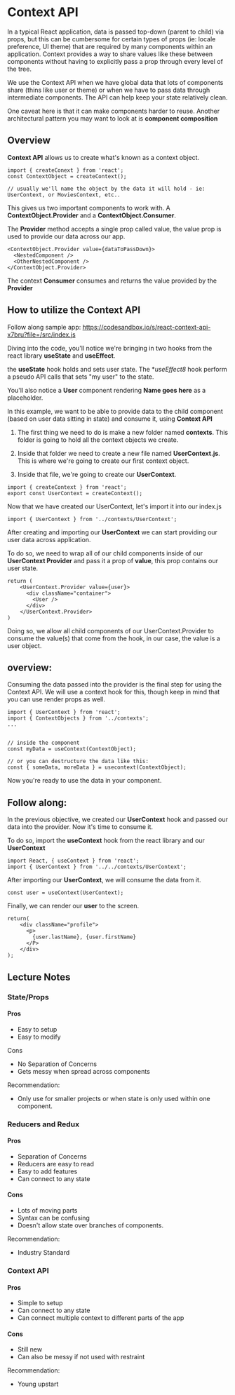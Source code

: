 # Context API

In a typical React application, data is passed top-down (parent to child) via props, but this can be cumbersome for certain types of props (ie: locale preference, UI theme) that are required by many components within an application. Context provides a way to share values like these between components without having to explicitly pass a prop through every level of the tree.

We use the Context API when we have global data that lots of components share (thins like user or theme) or when we have to pass data through intermediate components. The API can help keep your state relatively clean.

One caveat here is that it can make components harder to reuse. Another architectural pattern you may want to look at is **component composition**

## Overview

**Context API** allows us to create what's known as a context object.

```
import { createConext } from 'react';
const ContextObject = createContext();

// usually we'll name the object by the data it will hold - ie: UserContext, or MoviesContext, etc..
```

This gives us two important components to work with. A **ContextObject.Provider** and a **ContextObject.Consumer**.

The **Provider** method accepts a single prop called value, the value prop is used to provide our data across our app.

```
<ContextObject.Provider value={dataToPassDown}>
  <NestedComponent />
  <OtherNestedComponent />
</ContextObject.Provider>
```

The context **Consumer** consumes and returns the value provided by the **Provider**

## How to utilize the **Context API**

Follow along sample app: https://codesandbox.io/s/react-context-api-x7bru?file=/src/index.js

Diving into the code, you'll notice we're bringing in two hooks from the react library **useState** and **useEffect**.

the **useState** hook holds and sets user state. The **useEffect8* hook perform a pseudo API calls that sets "my user" to the state.

You'll also notice a **User** component rendering **Name goes here** as a placeholder.

In this example, we want to be able to provide data to the child component (based on user data sitting in state) and consume it, using **Context API**

1. The first thing we need to do is make a new folder named **contexts**. This folder is going to hold all the context objects we create.

2. Inside that folder we need to create a new file named **UserContext.js**. This is where we're going to create our first context object.

3. Inside that file, we're going to create our **UserContext**.

```
import { createContext } from 'react';
export const UserContext = createContext();
```

Now that we have created our UserContext, let's import it into our index.js

```
import { UserContext } from '../contexts/UserContext';
```

After creating and importing our **UserContext** we can start providing our user data across application.

To do so, we need to wrap all of our child components inside of our **UserContext Provider** and pass it a prop of **value**, this prop contains our user state.

```
return (
    <UserContext.Provider value={user}>
      <div className="container">
        <User />
      </div>
    </UserContext.Provider>
)
```

Doing so, we allow all child components of our UserContext.Provider to consume the value(s) that come from the hook, in our case, the value is a user object.

## overview:

Consuming the data passed into the provider is the final step for using the Context API. We will use a context hook for this, though keep in mind that you can use render props as well.

```
import { UserContext } from 'react';
import { ContextObjects } from '../contexts';
...


// inside the component
const myData = useContext(ContextObject);

// or you can destructure the data like this:
const { someData, moreData } = usecontext(ContextObject);
```

Now you're ready to use the data in your component.

## Follow along:

In the previous objective, we created our **UserContext** hook and passed our data into the provider. Now it's time to consume it.

To do so, import the **useContext** hook from the react library and our **UserContext**

```
import React, { useContext } from 'react';
import { UserContext } from '../../contexts/UserContext';
```

After importing our **UserContext**, we will consume the data from it.

```
const user = useContext(UserContext);
```

Finally, we can render our **user** to the screen.

```
return(
    <div className="profile">
      <p>
        {user.lastName}, {user.firstName}
      </P>
    </div>
);
```

## Lecture Notes

### State/Props

#### Pros

* Easy to setup
* Easy to modify

Cons

* No Separation of Concerns
* Gets messy when spread across components

Recommendation:

* Only use for smaller projects or when state is only used within one component.

### Reducers and Redux

#### Pros

* Separation of Concerns
* Reducers are easy to read
* Easy to add features
* Can connect to any state

#### Cons

* Lots of moving parts
* Syntax can be confusing
* Doesn't allow state over branches of components.

Recommendation:

* Industry Standard

### Context API

#### Pros

* Simple to setup
* Can connect to any state
* Can connect multiple context to different parts of the app

#### Cons

* Still new
* Can also be messy if not used with restraint

Recommendation:

* Young upstart
